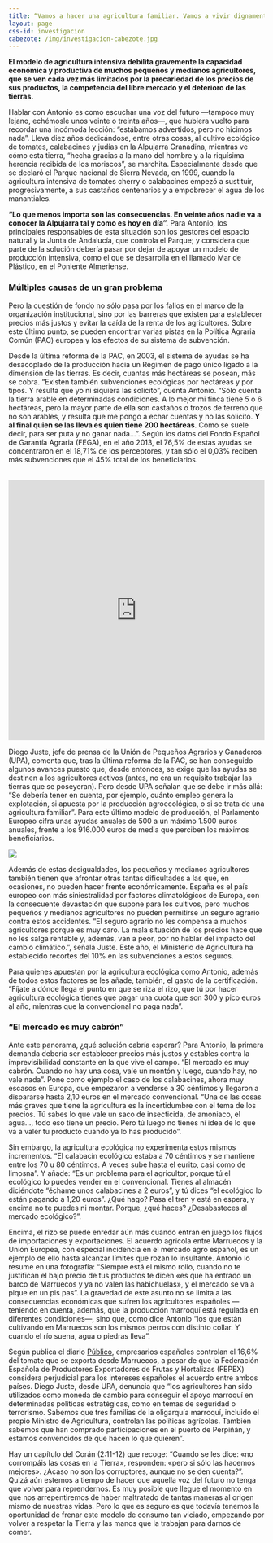 ```yaml
---
title: “Vamos a hacer una agricultura familiar. Vamos a vivir dignamente”
layout: page
css-id: investigacion
cabezote: /img/investigacion-cabezote.jpg
---
```


**El modelo de agricultura intensiva debilita gravemente la capacidad económica y productiva de muchos pequeños y medianos agricultores, que se ven cada vez más limitados por la precariedad de los precios de sus productos, la competencia del libre mercado y el deterioro de las tierras.**


Hablar con Antonio es como escuchar una voz del futuro —tampoco muy lejano, echémosle unos veinte o treinta años—, que hubiera vuelto para recordar una incómoda lección: “estábamos advertidos, pero no hicimos nada”. Lleva diez años dedicándose, entre otras cosas, al cultivo ecológico de tomates, calabacines y judías en la Alpujarra Granadina, mientras ve cómo esta tierra, “hecha gracias a la mano del hombre y a la riquísima herencia recibida de los moriscos”, se marchita.
Especialmente desde que se declaró el Parque nacional de Sierra Nevada, en 1999, cuando la agricultura intensiva de tomates cherry o calabacines empezó a sustituir, progresivamente, a sus castaños centenarios y a empobrecer el agua de los manantiales.

**“Lo que menos importa son las consecuencias. En veinte años nadie va a conocer la Alpujarra tal y como es hoy en día”.** Para Antonio, los principales responsables de esta situación son los gestores del espacio natural y la Junta de Andalucía, que controla el Parque; y considera que parte de la solución debería pasar por dejar de apoyar un modelo de producción intensiva, como el que se desarrolla en el llamado Mar de Plástico, en el Poniente Almeriense.

### Múltiples causas de un gran problema

Pero la cuestión de fondo no sólo pasa por los fallos en el marco de la organización institucional, sino por las barreras que existen para establecer precios más justos y evitar la caída de la renta de los agricultores. Sobre este último punto, se pueden encontrar varias pistas en la Política Agraria Común (PAC) europea y los efectos de su sistema de subvención.

Desde la última reforma de la PAC, en 2003, el sistema de ayudas se ha desacoplado de la producción hacia un Régimen de pago único ligado a la dimensión de las tierras. Es decir, cuantas más hectáreas se posean, más se cobra. “Existen también subvenciones ecológicas por hectáreas y por tipos. Y resulta que yo ni siquiera las solicito”, cuenta Antonio. “Sólo cuenta la tierra arable en determinadas condiciones. A lo mejor mi finca tiene 5 o 6 hectáreas, pero la mayor parte de ella son castaños o trozos de terreno que no son arables, y resulta que me pongo a echar cuentas y no las solicito. **Y al final quien se las lleva es quien tiene 200 hectáreas**. Como se suele decir, para ser puta y no ganar nada…”. Según los datos del Fondo Español de Garantía Agraria (FEGA), en el año 2013, el 76,5% de estas ayudas se concentraron en el 18,71% de los perceptores, y tan sólo el 0,03% reciben más subvenciones que el 45% total de los beneficiarios.

<br>
<iframe style="border: 0px;" src="https://public.tableau.com/views/AyudasagrcolasPAC/Dashboard2?:showVizHome=no&amp;:embed=true?wmode=transparent" class="tableau-responsive" scrolling="no" width="100%" height="512px"></iframe>
<br>

Diego Juste, jefe de prensa de la Unión de Pequeños Agrarios y Ganaderos (UPA), comenta que, tras la última reforma de la PAC, se han conseguido algunos avances puesto que, desde entonces, se exige que las ayudas se destinen a los agricultores activos (antes, no era un requisito trabajar las tierras que se poseyeran). Pero desde UPA señalan que se debe ir más allá: “Se debería tener en cuenta, por ejemplo, cuánto empleo genera la explotación, si apuesta por la producción agroecológica, o si se trata de una agricultura familiar”. Para este último modelo de producción, el Parlamento Europeo cifra unas ayudas anuales de 500 a un máximo 1.500 euros anuales, frente a los 916.000 euros de media que perciben los máximos beneficiarios.

<div class="row">
  <div class="col-sm-12 col-xs-12">
  <img class="img-responsive img-centered" src="{{site.url}}/img/empresas-beneficiarias.jpg">
</div>
</div>

Además de estas desigualdades, los pequeños y medianos agricultores también tienen que afrontar otras tantas dificultades a las que, en ocasiones, no pueden hacer frente económicamente. España es el país europeo con más siniestralidad por factores climatológicos de Europa, con la consecuente devastación que supone para los cultivos, pero muchos pequeños y medianos agricultores no pueden permitirse un seguro agrario contra estos accidentes. “El seguro agrario no les compensa a muchos agricultores porque es muy caro. La mala situación de los precios hace que no les salga rentable y, además, van a peor, por no hablar del impacto del cambio climático.”, señala Juste. Este año, el Ministerio de Agricultura ha establecido recortes del 10% en las subvenciones a estos seguros.

Para quienes apuestan por la agricultura ecológica como Antonio, además de todos estos factores se les añade, también, el gasto de la certificación. “Fíjate a dónde llega el punto en que se riza el rizo, que tú por hacer agricultura ecológica tienes que pagar una cuota que son 300 y pico euros al año, mientras que la convencional no paga nada”.

### “El mercado es muy cabrón”

Ante este panorama, ¿qué solución cabría esperar? Para Antonio, la primera demanda debería ser establecer precios más justos y estables contra la imprevisibilidad constante en la que vive el campo. “El mercado es muy cabrón. Cuando no hay una cosa, vale un montón y luego, cuando hay, no vale nada”. Pone como ejemplo el caso de los calabacines, ahora muy escasos en Europa, que empezaron a venderse a 30 céntimos y llegaron a dispararse hasta 2,10 euros en el mercado convencional. “Una de las cosas más graves que tiene la agricultura es la incertidumbre con el tema de los precios. Tú sabes lo que vale un saco de insecticida, de amoniaco, el agua…, todo eso tiene un precio. Pero tú luego no tienes ni idea de lo que va a valer tu producto cuando ya lo has producido”.

Sin embargo, la agricultura ecológica no experimenta estos mismos incrementos. “El calabacín ecológico estaba a 70 céntimos y se mantiene entre los 70 u 80 céntimos. A veces sube hasta el eurito, casi como de limosna”. Y añade: “Es un problema para el agricultor, porque tú el ecológico lo puedes vender en el convencional. Tienes al almacén diciéndote “échame unos calabacines a 2 euros”, y tú dices “el ecológico lo están pagando a 1,20 euros”. ¿Qué hago? Pasa el tren y está en espera, y encima no te puedes ni montar. Porque, ¿qué haces? ¿Desabasteces al mercado ecológico?”.

Encima, el rizo se puede enredar aún más cuando entran en juego los flujos de importaciones y exportaciones. El acuerdo agrícola entre Marruecos y la Unión Europea, con especial incidencia en el mercado agro español, es un ejemplo de ello hasta alcanzar límites que rozan lo insultante. Antonio lo resume en una fotografía: “Siempre está el mismo rollo, cuando no te justifican el bajo precio de tus productos te dicen «es que ha entrado un barco de Marruecos y ya no valen las habichuelas», y el mercado se va a pique en un pis pas”. La gravedad de este asunto no se limita a las consecuencias económicas que sufren los agricultores españoles —teniendo en cuenta, además, que la producción marroquí está regulada en diferentes condiciones—, sino que, como dice Antonio “los que están cultivando en Marruecos son los mismos perros con distinto collar. Y cuando el río suena, agua o piedras lleva”.

Según publica el diario [Público](http://www.publico.es/actualidad/empresarios-espanoles-controlan-16-del.html), empresarios españoles controlan el 16,6% del tomate que se exporta desde Marruecos, a pesar de que la Federación Española de Productores Exportadores de Frutas y Hortalizas (FEPEX) considera perjudicial para los intereses españoles el acuerdo entre ambos países.
Diego Juste, desde UPA, denuncia que “los agricultores han sido utilizados como moneda de cambio para conseguir el apoyo marroquí en determinadas políticas estratégicas, como en temas de seguridad o terrorismo. Sabemos que tres familias de la oligarquía marroquí, incluido el propio Ministro de Agricultura, controlan las políticas agrícolas. También sabemos que han comprado participaciones en el puerto de Perpiñán, y estamos convencidos de que hacen lo que quieren”.

Hay un capítulo del Corán (2:11-12) que recoge: “Cuando se les dice: «no corrompáis las cosas en la Tierra», responden: «pero si sólo las hacemos mejores». ¿Acaso no son los corruptores, aunque no se den cuenta?”. Quizá aún estemos a tiempo de hacer que aquella voz del futuro no tenga que volver para reprendernos. Es muy posible que llegue el momento en que nos arrepentiremos de haber maltratado de tantas maneras al origen mismo de nuestras vidas. Pero lo que es seguro es que todavía tenemos la oportunidad de frenar este modelo de consumo tan viciado, empezando por volver a respetar la Tierra y las manos que la trabajan para darnos de comer.  


<!-- <div class="row">
  <div class="col-sm-6 col-xs-12">
  <p>
  Diego Juste, jefe de prensa de la Unión de Pequeños Agrarios y Ganaderos (UPA), apunta, en una misma línea: <em>“la falta de voluntad política es total. Desde que comenzó la crisis, las políticas agrarias son las que han sufrido más recortes. Sólo en diez años, se han recortado un 33% los presupuestos agrarios”</em>.<br></p>
  </div>
  <div class="col-sm-6 col-xs-12">
    <img class="img-responsive" src="{{site.url}}/img/products/tomate.png">
  </div>
</div> -->
